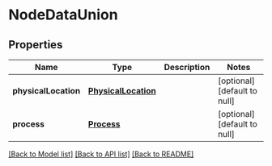 # NodeDataUnion
## Properties

Name | Type | Description | Notes
------------ | ------------- | ------------- | -------------
**physicalLocation** | [**PhysicalLocation**](PhysicalLocation.md) |  | [optional] [default to null]
**process** | [**Process**](Process.md) |  | [optional] [default to null]

[[Back to Model list]](../README.md#documentation-for-models) [[Back to API list]](../README.md#documentation-for-api-endpoints) [[Back to README]](../README.md)

